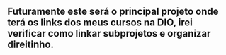 ## Futuramente este será o principal projeto onde terá os links dos meus cursos na DIO, irei verificar como linkar subprojetos e organizar direitinho.
